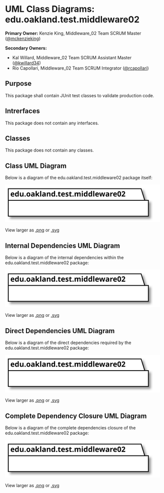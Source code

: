 # UML Class Diagrams: edu.oakland.test.middleware02

**Primary Owner:** Kenzie King, Middleware_02 Team SCRUM Master ([@mckenzieking](https://github.com/mckenzieking/))

**Secondary Owners:**

- Kal Willard, Middleware_02 Team SCRUM Assistant Master ([@kwillard34](https://github.com/kwillard34/))
- Rio Capollari, Middleware_02 Team SCRUM Integrator ([@rcapollari](https://github.com/rcapollari/))

## Purpose

This package shall contain JUnit test classes to validate production code.

## Intrerfaces

This package does not contain any interfaces.

## Classes

This package does not contain any classes.

## Class UML Diagram

Below is a diagram of the edu.oakland.test.middleware02 package itself:

![edu.oakland.test.middleware02](./Middleware02TestPackage.svg)

View larger as [.png](./Middleware02TestPackage.png) or [.svg](./Middleware02TestPackage.svg)

## Internal Dependencies UML Diagram

Below is a diagram of the internal dependencies within the edu.oakland.test.middleware02 package:

![edu.oakland.test.middleware02 Internal Dependencies](./Middleware02TestPackage_InternalDependencies.svg)

View larger as [.png](./Middleware02TestPackage_InternalDependencies.png) or [.svg](./Middleware02TestPackage_InternalDependencies.svg)

## Direct Dependencies UML Diagram

Below is a diagram of the direct dependencies required by the edu.oakland.test.middleware02 package:

![edu.oakland.test.middleware02 Direct Dependencies](./Middleware02TestPackage_DirectDependencies.svg)

View larger as [.png](./Middleware02TestPackage_DirectDependencies.png) or [.svg](./Middleware02TestPackage_DirectDependencies.svg)

## Complete Dependency Closure UML Diagram

Below is a diagram of the complete dependencies closure of the edu.oakland.test.middleware02 package:

![edu.oakland.test.middleware02 Dependency Closure](./Middleware02TestPackage_Closure.svg)

View larger as [.png](./Middleware02TestPackage_Closure.png) or [.svg](./Middleware02TestPackage_Closure.svg)
